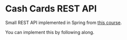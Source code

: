 # Cash Cards REST API

Small REST API implemented in Spring from [this course](https://spring.academy/courses/building-a-rest-api-with-spring-boot).

You can implement this by following along.
